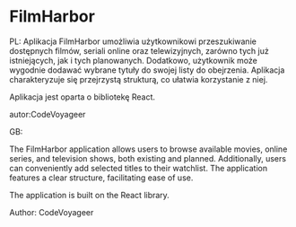 # FilmHarbor

PL:
Aplikacja FilmHarbor umożliwia użytkownikowi przeszukiwanie dostępnych filmów, seriali online oraz telewizyjnych, zarówno tych już istniejących, jak i tych planowanych.
Dodatkowo, użytkownik może wygodnie dodawać wybrane tytuły do swojej listy do obejrzenia.
Aplikacja charakteryzuje się przejrzystą strukturą, co ułatwia korzystanie z niej. 

Aplikacja jest oparta o bibliotekę React.

autor:CodeVoyageer


GB:

The FilmHarbor application allows users to browse available movies, online series, and television shows, both existing and planned. 
Additionally, users can conveniently add selected titles to their watchlist.
The application features a clear structure, facilitating ease of use.

The application is built on the React library.

Author: CodeVoyageer